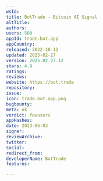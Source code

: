 ```yaml
---
wsId: 
title: BotTrade - Bitcoin AI Signal
altTitle: 
authors: 
users: 500
appId: trade.bot.app
appCountry: 
released: 2022-10-12
updated: 2025-02-27
version: 2025.02.27.12
stars: 4.9
ratings: 
reviews: 
website: https://bot.trade
repository: 
issue: 
icon: trade.bot.app.png
bugbounty: 
meta: ok
verdict: fewusers
appHashes: 
date: 2023-06-03
signer: 
reviewArchive: 
twitter: 
social: 
redirect_from: 
developerName: BotTrade
features: 

---
```



